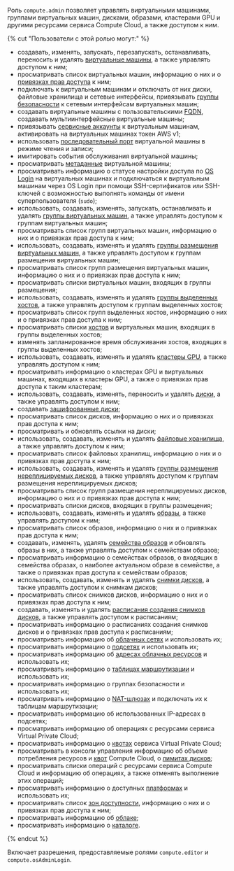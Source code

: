 Роль `compute.admin` позволяет управлять виртуальными машинами, группами виртуальных машин, дисками, образами, кластерами GPU и другими ресурсами сервиса Compute Cloud, а также доступом к ним.

{% cut "Пользователи с этой ролью могут:" %}

* создавать, изменять, запускать, перезапускать, останавливать, переносить и удалять [виртуальные машины](../../compute/concepts/vm.md), а также управлять доступом к ним;
* просматривать список виртуальных машин, информацию о них и о [привязках прав доступа](../../iam/concepts/access-control/index.md#access-bindings) к ним;
* подключать к виртуальным машинам и отключать от них диски, файловые хранилища и сетевые интерфейсы, привязывать [группы безопасности](../../vpc/concepts/security-groups.md) к сетевым интерфейсам виртуальных машин;
* создавать виртуальные машины с пользовательскими [FQDN](../../vpc/concepts/address.md#fqdn), создавать мультиинтерфейсные виртуальные машины;
* привязывать [сервисные аккаунты](../../iam/concepts/users/service-accounts.md) к виртуальным машинам, активировать на виртуальных машинах токен AWS v1;
* использовать [последовательный порт](../../compute/operations/vm-info/get-serial-port-output.md) виртуальной машины в режиме чтения и записи;
* имитировать события обслуживания виртуальной машины;
* просматривать [метаданные](../../compute/concepts/vm-metadata.md) виртуальной машины;
* просматривать информацию о статусе настройки доступа по [OS Login](../../organization/concepts/os-login.md) на виртуальных машинах и подключаться к виртуальным машинам через OS Login при помощи SSH-сертификатов или SSH-ключей с возможностью выполнять команды от имени суперпользователя (`sudo`);
* использовать, создавать, изменять, запускать, останавливать и удалять [группы виртуальных машин](../../compute/concepts/instance-groups/index.md), а также управлять доступом к группам виртуальных машин;
* просматривать список групп виртуальных машин, информацию о них и о привязках прав доступа к ним;
* использовать, создавать, изменять и удалять [группы размещения виртуальных машин](../../compute/concepts/placement-groups.md), а также управлять доступом к группам размещения виртуальных машин;
* просматривать список групп размещения виртуальных машин, информацию о них и о привязках прав доступа к ним;
* просматривать списки виртуальных машин, входящих в группы размещения;
* использовать, создавать, изменять и удалять [группы выделенных хостов](../../compute/concepts/dedicated-host.md#host-group-size), а также управлять доступом к группам выделенных хостов;
* просматривать список групп выделенных хостов, информацию о них и о привязках прав доступа к ним;
* просматривать списки [хостов](../../compute/concepts/dedicated-host.md) и виртуальных машин, входящих в группы выделенных хостов;
* изменять запланированное время обслуживания хостов, входящих в группы выделенных хостов;
* использовать, создавать, изменять и удалять [кластеры GPU](../../compute/concepts/gpus.md#gpu-clusters), а также управлять доступом к ним;
* просматривать информацию о кластерах GPU и виртуальных машинах, входящих в кластеры GPU, а также о привязках прав доступа к таким кластерам;
* использовать, создавать, изменять, переносить и удалять [диски](../../compute/concepts/disk.md), а также управлять доступом к ним;
* создавать [зашифрованные диски](../../compute/concepts/disk.md#encryption);
* просматривать список дисков, информацию о них и о привязках прав доступа к ним;
* просматривать и обновлять ссылки на диски;
* использовать, создавать, изменять и удалять [файловые хранилища](../../compute/concepts/filesystem.md), а также управлять доступом к ним;
* просматривать список файловых хранилищ, информацию о них и о привязках прав доступа к ним;
* использовать, создавать, изменять и удалять [группы размещения нереплицируемых дисков](../../compute/concepts/disk-placement-group.md), а также управлять доступом к группам размещения нереплицируемых дисков;
* просматривать список групп размещения нереплицируемых дисков, информацию о них и о привязках прав доступа к ним;
* просматривать списки дисков, входящих в группы размещения;
* использовать, создавать, изменять и удалять [образы](../../compute/concepts/image.md), а также управлять доступом к ним;
* просматривать список образов, информацию о них и о привязках прав доступа к ним;
* создавать, изменять, удалять [семейства образов](../../compute/concepts/image.md#family) и обновлять образы в них, а также управлять доступом к семействам образов;
* просматривать информацию о семействах образов, о входящих в семейства образах, о наиболее актуальном образе в семействе, а также о привязках прав доступа к семействам образов;
* использовать, создавать, изменять и удалять [снимки дисков](../../compute/concepts/snapshot.md), а также управлять доступом к снимкам дисков;
* просматривать список снимков дисков, информацию о них и о привязках прав доступа к ним;
* создавать, изменять и удалять [расписания создания снимков дисков](../../compute/concepts/snapshot-schedule.md), а также управлять доступом к расписаниям;
* просматривать информацию о расписаниях создания снимков дисков и о привязках прав доступа к расписаниям;
* просматривать информацию об [облачных сетях](../../vpc/concepts/network.md#network) и использовать их;
* просматривать информацию о [подсетях](../../vpc/concepts/network.md#subnet) и использовать их;
* просматривать информацию об [адресах облачных ресурсов](../../vpc/concepts/address.md) и использовать их;
* просматривать информацию о [таблицах маршрутизации](../../vpc/concepts/routing.md#rt-vpc) и использовать их;
* просматривать информацию о группах безопасности и использовать их;
* просматривать информацию о [NAT-шлюзах](../../vpc/concepts/gateways.md) и подключать их к таблицам маршрутизации;
* просматривать информацию об использованных IP-адресах в подсетях;
* просматривать информацию об операциях с ресурсами сервиса Virtual Private Cloud;
* просматривать информацию о [квотах](../../vpc/concepts/limits.md#vpc-quotas) сервиса Virtual Private Cloud;
* просматривать в консоли управления информацию об объеме потребления ресурсов и [квот](../../compute/concepts/limits.md#compute-quotas) Compute Cloud, о [лимитах дисков](../../compute/concepts/limits.md#compute-limits-disks);
* просматривать списки операций с ресурсами сервиса Compute Cloud и информацию об операциях, а также отменять выполнение этих операций;
* просматривать информацию о доступных [платформах](../../compute/concepts/vm-platforms.md) и использовать их;
* просматривать список [зон доступности](../../overview/concepts/geo-scope.md), информацию о них и о привязках прав доступа к ним;
* просматривать информацию об [облаке](../../resource-manager/concepts/resources-hierarchy.md#cloud);
* просматривать информацию о [каталоге](../../resource-manager/concepts/resources-hierarchy.md#folder).

{% endcut %}

Включает разрешения, предоставляемые ролями `compute.editor` и `compute.osAdminLogin`.